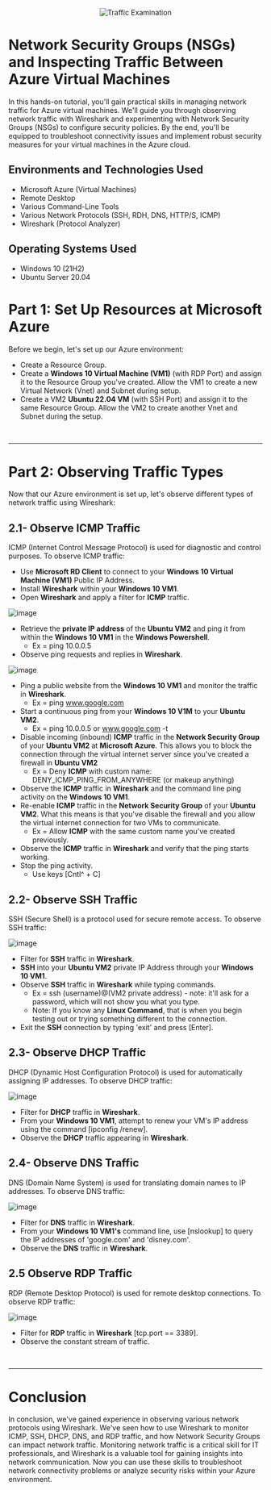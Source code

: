 <p align="center">
<img src="https://i.imgur.com/Ua7udoS.png" alt="Traffic Examination"/>
</p>

<h1>Network Security Groups (NSGs) and Inspecting Traffic Between Azure Virtual Machines</h1>
In this hands-on tutorial, you'll gain practical skills in managing network traffic for Azure virtual machines. We'll guide you through observing network traffic with Wireshark and experimenting with Network Security Groups (NSGs) to configure security policies. By the end, you'll be equipped to troubleshoot connectivity issues and implement robust security measures for your virtual machines in the Azure cloud. <br />



<h2>Environments and Technologies Used</h2>

- Microsoft Azure (Virtual Machines)
- Remote Desktop
- Various Command-Line Tools
- Various Network Protocols (SSH, RDH, DNS, HTTP/S, ICMP)
- Wireshark (Protocol Analyzer)

<h2>Operating Systems Used </h2>

- Windows 10 (21H2)
- Ubuntu Server 20.04

<h1>Part 1: Set Up Resources at Microsoft Azure</h1>

Before we begin, let's set up our Azure environment:

- Create a Resource Group.
- Create a **Windows 10 Virtual Machine (VM1)** (with RDP Port) and assign it to the Resource Group you've created. Allow the VM1 to create a new Virtual Network (Vnet) and Subnet during setup.
- Create a VM2 **Ubuntu 22.04 VM** (with SSH Port) and assign it to the same Resource Group. Allow the VM2 to create another Vnet and Subnet during the setup.

</br>

-----

<h1>Part 2: Observing Traffic Types</h1>

Now that our Azure environment is set up, let's observe different types of network traffic using Wireshark:

<h2>2.1- Observe ICMP Traffic</h2>

ICMP (Internet Control Message Protocol) is used for diagnostic and control purposes. To observe ICMP traffic:

- Use **Microsoft RD Client** to connect to your **Windows 10 Virtual Machine (VM1)** Public IP Address.
- Install **Wireshark** within your **Windows 10 VM1**.
- Open **Wireshark** and apply a filter for **ICMP** traffic.

![image](https://github.com/anumkhanit/azure-wireshark-network-protocols/assets/144633389/c8b398f2-1665-4f33-9e61-0e9fb7f4171c)

- Retrieve the **private IP address** of the **Ubuntu VM2** and ping it from within the **Windows 10 VM1** in the **Windows Powershell**.
    - Ex = ping 10.0.0.5
- Observe ping requests and replies in **Wireshark**.

![image](https://github.com/anumkhanit/azure-wireshark-network-protocols/assets/144633389/dce4384b-131a-4bbd-8d62-9cf7b9622c69)

- Ping a public website from the **Windows 10 VM1** and monitor the traffic in **Wireshark**.
    - Ex = ping www.google.com
- Start a continuous ping from your **Windows 10 V1M** to your **Ubuntu VM2**.
    - Ex = ping 10.0.0.5 or www.google.com -t
- Disable incoming (inbound) **ICMP** traffic in the **Network Security Group** of your **Ubuntu VM2** at **Microsoft Azure**. This allows you to block the connection through the virtual internet server since you've created a firewall in **Ubuntu VM2**
    - Ex = Deny **ICMP** with custom name: DENY_ICMP_PING_FROM_ANYWHERE (or makeup anything)
- Observe the **ICMP** traffic in **Wireshark** and the command line ping activity on the **Windows 10 VM1**.
- Re-enable **ICMP** traffic in the **Network Security Group** of your **Ubuntu VM2**. What this means is that you've disable the firewall and you allow the virtual internet connection for two VMs to communicate.
    - Ex = Allow **ICMP** with the same custom name you've created previously.
- Observe the **ICMP** traffic in **Wireshark** and verify that the ping starts working.
- Stop the ping activity.
    - Use keys [Cntl^ + C]

<h2>2.2- Observe SSH Traffic</h2>

SSH (Secure Shell) is a protocol used for secure remote access. To observe SSH traffic:

![image](https://github.com/anumkhanit/azure-wireshark-network-protocols/assets/144633389/17a98314-937c-4742-9045-405c3d26c277)

- Filter for **SSH** traffic in **Wireshark**.
- **SSH** into your **Ubuntu VM2** private IP Address through your **Windows 10 VM1**.
- Observe **SSH** traffic in **Wireshark** while typing commands.
    - Ex = ssh (username)@(VM2 private address) - note: it'll ask for a password, which will not show you what you type.
    - Note: If you know any **Linux Command**, that is when you begin testing out or trying something different to the connection.
- Exit the **SSH** connection by typing 'exit' and press [Enter].

<h2>2.3- Observe DHCP Traffic</h2>

DHCP (Dynamic Host Configuration Protocol) is used for automatically assigning IP addresses. To observe DHCP traffic:

![image](https://github.com/anumkhanit/azure-wireshark-network-protocols/assets/144633389/8108b737-3c6e-4a71-85ef-eb3f7e9f7147)

- Filter for **DHCP** traffic in **Wireshark**.
- From your **Windows 10 VM1**, attempt to renew your VM's IP address using the command [ipconfig /renew].
- Observe the **DHCP** traffic appearing in **Wireshark**.

<h2>2.4- Observe DNS Traffic</h2>

DNS (Domain Name System) is used for translating domain names to IP addresses. To observe DNS traffic:

![image](https://github.com/anumkhanit/azure-wireshark-network-protocols/assets/144633389/9a7574d9-be64-4044-b44e-86d294bde8c6)

- Filter for **DNS** traffic in **Wireshark**.
- From your **Windows 10 VM1's** command line, use [nslookup] to query the IP addresses of 'google.com' and 'disney.com'.
- Observe the **DNS** traffic in **Wireshark**.

<h2>2.5 Observe RDP Traffic</h2>

RDP (Remote Desktop Protocol) is used for remote desktop connections. To observe RDP traffic:

![image](https://github.com/anumkhanit/azure-wireshark-network-protocols/assets/144633389/a73a2417-b719-4e44-9077-806ac029f831)

- Filter for **RDP** traffic in **Wireshark** [tcp.port == 3389].
- Observe the constant stream of traffic.

</br>

-----
<h1>Conclusion</h1>
In conclusion, we've gained experience in observing various network protocols using Wireshark. We've seen how to use Wireshark to monitor ICMP, SSH, DHCP, DNS, and RDP traffic, and how Network Security Groups can impact network traffic. Monitoring network traffic is a critical skill for IT professionals, and Wireshark is a valuable tool for gaining insights into network communication. Now you can use these skills to troubleshoot network connectivity problems or analyze security risks within your Azure environment.

